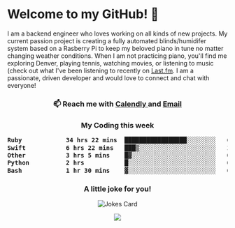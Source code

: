 <h1> Welcome to my GitHub! 👋 </h1>


  I am a backend engineer who loves working on all kinds of new projects. My current passion project is creating a fully automated blinds/humidifer system based on a Rasberry Pi to keep my beloved piano in tune no matter changing weather conditions. When I am not practicing piano, you'll find me exploring Denver, playing tennis, watching movies, or listening to music (check out what I've been listening to recently on [Last.fm](https://www.last.fm/user/mballa000). I am a passionate, driven developer and would love to connect and chat with everyone!

<h3 align = "center"> 📫 Reach me with <a href = "https://calendly.com/msbrandt00/30min"> Calendly </a> and <a href="mailto:msbrandt00@gmail.com">Email</a> 
 </h3>


 
<div align = "center"
[![Anurag's GitHub stats](https://github-readme-stats.vercel.app/api?username=mbrandt00)](https://github.com/anuraghazra/github-readme-stats)
          </div>
<h3 align="center">
  My Coding this week
<!--START_SECTION:waka-->

```txt
Ruby            34 hrs 22 mins  █████████████████░░░░░░░░   68.56 %
Swift           6 hrs 22 mins   ███▒░░░░░░░░░░░░░░░░░░░░░   12.72 %
Other           3 hrs 5 mins    █▓░░░░░░░░░░░░░░░░░░░░░░░   06.15 %
Python          2 hrs           █░░░░░░░░░░░░░░░░░░░░░░░░   04.00 %
Bash            1 hr 30 mins    ▓░░░░░░░░░░░░░░░░░░░░░░░░   03.00 %
```

<!--END_SECTION:waka-->

### A little joke for you!

![Jokes Card](https://readme-jokes.vercel.app/api?hideBorder)

<a href="https://www.linkedin.com/in/mbrandt00/"><img src="https://img.shields.io/badge/linkedin-%230077B5.svg?&style=for-the-badge&logo=linkedin&logoColor=white" /></a>
